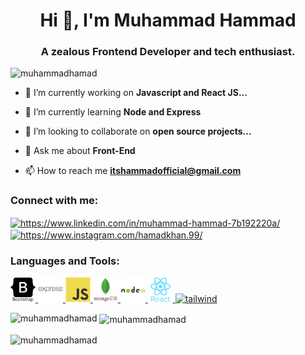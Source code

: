 <h1 align="center">Hi 👋, I'm Muhammad Hammad</h1>
<h3 align="center">A zealous Frontend Developer and tech enthusiast.</h3>

<p align="left"> <img src="https://komarev.com/ghpvc/?username=muhammadhamad&label=Profile%20views&color=0e75b6&style=flat" alt="muhammadhamad" /> </p>

- 🔭 I’m currently working on **Javascript and React JS...**

- 🌱 I’m currently learning **Node and Express**

- 👯 I’m looking to collaborate on **open source projects...**

- 💬 Ask me about **Front-End**

- 📫 How to reach me **itshammadofficial@gmail.com**

<h3 align="left">Connect with me:</h3>
<p align="left">
<a href="https://www.linkedin.com/in/muhammad-hammad-7b192220a/" target="blank"><img align="center" src="https://raw.githubusercontent.com/rahuldkjain/github-profile-readme-generator/master/src/images/icons/Social/linked-in-alt.svg" alt="https://www.linkedin.com/in/muhammad-hammad-7b192220a/" height="30" width="40" /></a>
<a href="www.instagram.com/hamadkhan.99/" target="blank"><img align="center" src="https://raw.githubusercontent.com/rahuldkjain/github-profile-readme-generator/master/src/images/icons/Social/instagram.svg" alt="https://www.instagram.com/hamadkhan.99/" height="30" width="40" /></a>
</p>

<h3 align="left">Languages and Tools:</h3>
<p align="left"> <a href="https://getbootstrap.com" target="_blank" rel="noreferrer"> <img src="https://raw.githubusercontent.com/devicons/devicon/master/icons/bootstrap/bootstrap-plain-wordmark.svg" alt="bootstrap" width="40" height="40"/> </a> <a href="https://expressjs.com" target="_blank" rel="noreferrer"> <img src="https://raw.githubusercontent.com/devicons/devicon/master/icons/express/express-original-wordmark.svg" alt="express" width="40" height="40"/> </a> <a href="https://developer.mozilla.org/en-US/docs/Web/JavaScript" target="_blank" rel="noreferrer"> <img src="https://raw.githubusercontent.com/devicons/devicon/master/icons/javascript/javascript-original.svg" alt="javascript" width="40" height="40"/> </a> <a href="https://www.mongodb.com/" target="_blank" rel="noreferrer"> <img src="https://raw.githubusercontent.com/devicons/devicon/master/icons/mongodb/mongodb-original-wordmark.svg" alt="mongodb" width="40" height="40"/> </a> <a href="https://nodejs.org" target="_blank" rel="noreferrer"> <img src="https://raw.githubusercontent.com/devicons/devicon/master/icons/nodejs/nodejs-original-wordmark.svg" alt="nodejs" width="40" height="40"/> </a> <a href="https://reactjs.org/" target="_blank" rel="noreferrer"> <img src="https://raw.githubusercontent.com/devicons/devicon/master/icons/react/react-original-wordmark.svg" alt="react" width="40" height="40"/> </a> <a href="https://tailwindcss.com/" target="_blank" rel="noreferrer"> <img src="https://www.vectorlogo.zone/logos/tailwindcss/tailwindcss-icon.svg" alt="tailwind" width="40" height="40"/> </a> </p>

<p><img align="left" src="https://github-readme-stats.vercel.app/api/top-langs?username=muhammadhamad&show_icons=true&locale=en&layout=compact" alt="muhammadhamad" /></p>

<p>&nbsp;<img align="center" src="https://github-readme-stats.vercel.app/api?username=muhammadhamad&show_icons=true&locale=en" alt="muhammadhamad" /></p>

<p><img align="center" src="https://github-readme-streak-stats.herokuapp.com/?user=muhammadhamad&" alt="muhammadhamad" /></p>
